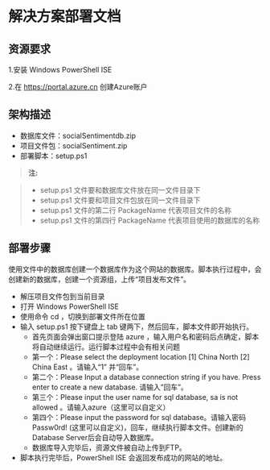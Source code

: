 # 解决方案部署文档

## 资源要求

1.安装 Windows PowerShell ISE

2.在 https://portal.azure.cn 创建Azure账户



## 架构描述

- 数据库文件：socialSentimentdb.zip
- 项目文件包：socialSentiment.zip
- 部署脚本：setup.ps1

> **注:**

> - setup.ps1 文件要和数据库文件放在同一文件目录下
> - setup.ps1 文件要和项目文件包放在同一文件目录下
> - setup.ps1 文件的第二行 PackageName 代表项目文件的名称
> - setup.ps1 文件的第四行 PackageName 代表项目使用的数据库的名称




## 部署步骤

使用文件中的数据库创建一个数据库作为这个网站的数据库。脚本执行过程中，会创建新的数据库，创建一个资源组，上传“项目发布文件”。

- 解压项目文件包到当前目录
- 打开 Windows PowerShell ISE
- 使用命令 cd ，切换到部署文件所在位置 
- 输入 setup.ps1 按下键盘上 tab 键两下，然后回车，脚本文件即开始执行。
	-	首先页面会弹出窗口提示登陆 azure ，输入用户名和密码后点确定，脚本将自动继续运行。运行脚本过程中会有相关问题
	-	第一个：Please select the deployment location [1] China North [2] China East 。请输入“1” 并“回车”。
	-	第二个：Please Input a database connection string if you have. Press enter to create a new database. 
请输入”回车”。
	-	第三个：Please input the user name for sql database, sa is not allowed 。请输入azure（这里可以自定义）
	-	第四个：Please input the password for sql database。请输入密码 Passw0rd! (这里可以自定义)，回车，继续执行脚本文件。创建新的Database Server后会自动导入数据库。
	-   数据库导入完毕后，资源文件被自动上传到FTP。
- 脚本执行完毕后，PowerShell ISE 会返回发布成功的网站的地址。

